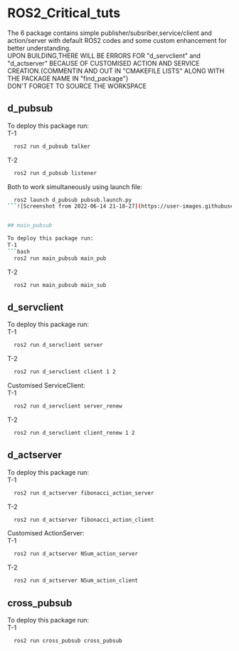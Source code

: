 
# ROS2_Critical_tuts

The 6 package contains simple publisher/subsriber,service/client and action/server with default ROS2 codes and some custom enhancement for better understanding.  
UPON BUILDING,THERE WILL BE ERRORS FOR "d_servclient" and "d_actserver" BECAUSE OF CUSTOMISED ACTION AND SERVICE CREATION.{COMMENTIN AND OUT IN "CMAKEFILE LISTS" ALONG WITH THE PACKAGE NAME IN "find_package"}  
DON'T FORGET TO SOURCE THE WORKSPACE  



## d_pubsub

To deploy this package run:  
T-1
```bash
  ros2 run d_pubsub talker
```
T-2
```bash
  ros2 run d_pubsub listener
```
Both to work simultaneously using launch file:
```bash
  ros2 launch d_pubsub pubsub.launch.py 
```![Screenshot from 2022-06-14 21-18-27](https://user-images.githubusercontent.com/22745024/173621235-a2820c97-d3f9-43cb-8809-1102464ce31f.png)


## main_pubsub

To deploy this package run:  
T-1
```bash
  ros2 run main_pubsub main_pub
```
T-2
```bash
  ros2 run main_pubsub main_sub
```
## d_servclient

To deploy this package run:  
T-1
```bash
  ros2 run d_servclient server
```
T-2
```bash
  ros2 run d_servclient client 1 2
```
Customised ServiceClient:  
T-1
```bash
  ros2 run d_servclient server_renew 
```
T-2
```bash
  ros2 run d_servclient client_renew 1 2
```
## d_actserver

To deploy this package run:  
T-1
```bash
  ros2 run d_actserver fibonacci_action_server
```
T-2
```bash
  ros2 run d_actserver fibonacci_action_client
```
Customised ActionServer:  
T-1
```bash
  ros2 run d_actserver NSum_action_server 
```
T-2
```bash
  ros2 run d_actserver NSum_action_client
```
## cross_pubsub

To deploy this package run:  
T-1
```bash
  ros2 run cross_pubsub cross_pubsub
```


